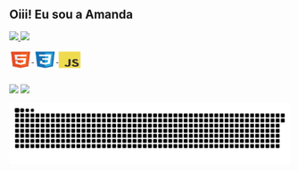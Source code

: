 ## Oiii! Eu sou a Amanda

<div>
    <a href='https://github.com/aferanda'>
    <img height='160em' src='https://github-readme-stats.vercel.app/api?username=aferanda&show_icons=true&theme=tokyonight&include_all_commits=true&count_private=true'/>
    <img height='160em' src='https://github-readme-stats.vercel.app/api/top-langs/?username=aferanda&layout=compact&langs_count=7&theme=tokyonight'/>
</div>
<div style='display: inline_block'><br>
  <img align='center' alt='amanda-HTML' width='40' height='30' src='https://github.com/devicons/devicon/blob/master/icons/html5/html5-original.svg'>
  <img align='center' alt='amanda-CSS' width='40' height='30' src='https://github.com/devicons/devicon/blob/master/icons/css3/css3-original.svg'>
  <img align='center' alt='amanda-JS' width='40' height='30' src='https://github.com/devicons/devicon/blob/master/icons/javascript/javascript-original.svg'>
  <!-- <img align='center' alt='amanda-Python' width='40' height='30' src='https://github.com/devicons/devicon/blob/master/icons/python/python-original.svg'> -->
</div>

##
    
<div>
    <a href='https://linkedin.com/in/aferanda' target='_blank'><img src='https://img.shields.io/badge/LinkedIn-0077B5?style=for-the-badge&logo=linkedin&logoColor=white'></a>
    <a href='mailto:aferanda@gmail.com' target='_blank'><img src='https://img.shields.io/badge/Gmail-D14836?style=for-the-badge&logo=gmail&logoColor=white'></a>
</div>
    
![Snake animation](https://github.com/aferanda/aferanda/blob/output/github-contribution-grid-snake.svg)
